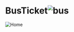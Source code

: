 # BusTicket![bus](https://user-images.githubusercontent.com/37374226/161666770-999a59d8-e07f-4e69-ba97-603137260e85.png)
![Home](https://user-images.githubusercontent.com/37374226/161680896-aa0f33fe-f377-4b50-91d4-b677f3b3de4f.jpg)
